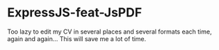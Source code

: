 # ExpressJS-feat-JsPDF
Too lazy to edit my CV in several places and several formats each time, again and again... This will save me a lot of time.
